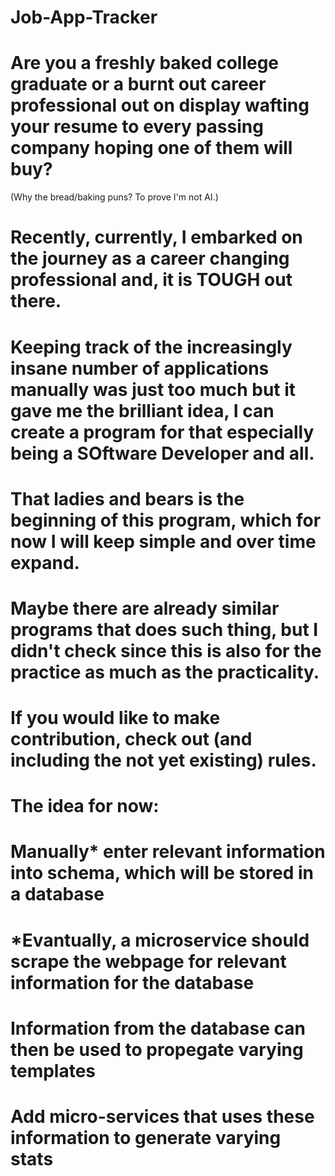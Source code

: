 # Job-App-Tracker

# Are you a freshly baked college graduate or a burnt out career professional out on display wafting your resume to every passing company hoping one of them will buy?
(Why the bread/baking puns? To prove I'm not AI.) 

# Recently, currently, I embarked on the journey as a career changing professional and, it is TOUGH out there.

# Keeping track of the increasingly insane number of applications manually was just too much but it gave me the brilliant idea, I can create a program for that especially being a SOftware Developer and all.

# That ladies and bears is the beginning of this program, which for now I will keep simple and over time expand. 

# Maybe there are already similar programs that does such thing, but I didn't check since this is also for the practice as much as the practicality. 

# If you would like to make contribution, check out (and including the not yet existing) rules.

# The idea for now: 
  # Manually* enter relevant information into schema, which will be stored in a database
  # *Evantually, a microservice should scrape the webpage for relevant information for the database
  # Information from the database can then be used to propegate varying templates 
  # Add micro-services that uses these information to generate varying stats
  

